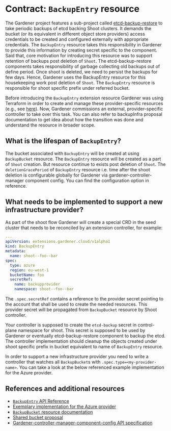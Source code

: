 # Contract: `BackupEntry` resource

The Gardener project features a sub-project called [etcd-backup-restore](https://github.com/gardener/etcd-backup-restore) to take periodic backups of etcd backing Shoot clusters. It demands the bucket (or its equivalent in different object store providers) access credentials to be created and configured externally with appropriate credentials. The `BackupEntry` resource takes this responsibility in Gardener to provide this information by creating secret specific to the component. Said that, core motivation for introducing this resource was to support retention  of backups post deletion of `Shoot`. The etcd-backup-restore components takes responsibility of garbage collecting old backups out of define period. Once shoot is deleted, we need to persist the backups for few days. Hence, Gardener uses the BackupEntry resource for this housekeeping work post deletion of `Shoot`. The `BackupEntry` resource is responsible for shoot specific prefix under referred bucket.

Before introducing the `BackupEntry` extension resource Gardener was using Terraform in order to create and manage these provider-specific resources (e.g., see [here](https://github.com/gardener/gardener/tree/0.27.0/charts/seed-terraformer/charts/aws-backup)).
Now, Gardener commissions an external, provider-specific controller to take over this task. You can also refer to backupInfra proposal documentation to get idea about how the transition was done and understand the resource in broader scope.

## What is the lifespan of `BackupEntry`?
The bucket associated with `BackupEntry` will be created at using `BackupBucket` resource. The `BackupEntry` resource will be created as a part of `Shoot` creation. But resource continue to exists post deletion of `Shoot`. The  `deletionGracePeriod` of `BackupEntry` resource i.e. time after the shoot deletion
is configurable globally for Gardener via gardener-controller-manager component config. You can find the configuration option in reference.

## What needs to be implemented to support a new infrastructure provider?

As part of the shoot flow Gardener will create a special CRD in the seed cluster that needs to be reconciled by an extension controller, for example:

```yaml
---
apiVersion: extensions.gardener.cloud/v1alpha1
kind: BackupEntry
metadata:
  name: shoot--foo--bar
spec:
  type: azure
  region: eu-west-1
  bucketName: foo
  secretRef:
    name: backupprovider
    namespace: shoot--foo--bar
```

The `.spec.secretRef` contains a reference to the provider secret pointing to the account that shall be used to create the needed resources. This provider secret will be propagated from `BackupBucket` resource by Shoot controller.

Your controller is supposed to create the `etcd-backup` secret in control-plane namespace for shoot. This secret is supposed to be used by Gardener or eventually etcd-backup-restore component to backup the etcd. The controller implementation should cleanup the objects created under shoot specific prefix in bucket equivalent to name of `BackupEntry` resource.

In order to support a new infrastructure provider you need to write a controller that watches all `BackupBucket`s with `.spec.type=<my-provider-name>`. You can take a look at the below referenced example implementation for the Azure provider.

## References and additional resources

* [`BackupEntry` API Reference](https://gardener.cloud/api-reference/extensions/#extensions.gardener.cloud/v1alpha1.BackupBucket)
* [Exemplary implementation for the Azure provider](https://github.com/gardener/gardener-extensions/tree/master/controllers/provider-azure/pkg/controller/backupentry)
* [`BackupBucket` resource documentation](./backupbucket.md)
* [Shared bucket proposal](../proposals/02-backupinfra.md)
* [Gardener-controller-manager-component-config API specification](https://github.com/gardener/gardener/blob/master/pkg/controllermanager/apis/config/types.go)